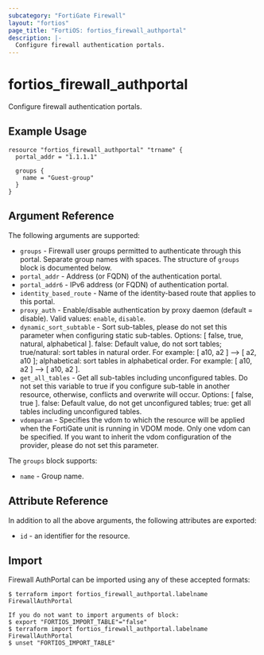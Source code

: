 ```yaml
---
subcategory: "FortiGate Firewall"
layout: "fortios"
page_title: "FortiOS: fortios_firewall_authportal"
description: |-
  Configure firewall authentication portals.
---
```


# fortios_firewall_authportal
Configure firewall authentication portals.

## Example Usage

```hcl
resource "fortios_firewall_authportal" "trname" {
  portal_addr = "1.1.1.1"

  groups {
    name = "Guest-group"
  }
}
```

## Argument Reference

The following arguments are supported:

* `groups` - Firewall user groups permitted to authenticate through this portal. Separate group names with spaces. The structure of `groups` block is documented below.
* `portal_addr` - Address (or FQDN) of the authentication portal.
* `portal_addr6` - IPv6 address (or FQDN) of authentication portal.
* `identity_based_route` - Name of the identity-based route that applies to this portal.
* `proxy_auth` - Enable/disable authentication by proxy daemon (default = disable). Valid values: `enable`, `disable`.
* `dynamic_sort_subtable` - Sort sub-tables, please do not set this parameter when configuring static sub-tables. Options: [ false, true, natural, alphabetical ]. false: Default value, do not sort tables; true/natural: sort tables in natural order. For example: [ a10, a2 ] --> [ a2, a10 ]; alphabetical: sort tables in alphabetical order. For example: [ a10, a2 ] --> [ a10, a2 ].
* `get_all_tables` - Get all sub-tables including unconfigured tables. Do not set this variable to true if you configure sub-table in another resource, otherwise, conflicts and overwrite will occur. Options: [ false, true ]. false: Default value, do not get unconfigured tables; true: get all tables including unconfigured tables. 
* `vdomparam` - Specifies the vdom to which the resource will be applied when the FortiGate unit is running in VDOM mode. Only one vdom can be specified. If you want to inherit the vdom configuration of the provider, please do not set this parameter.

The `groups` block supports:

* `name` - Group name.


## Attribute Reference

In addition to all the above arguments, the following attributes are exported:
* `id` - an identifier for the resource.

## Import

Firewall AuthPortal can be imported using any of these accepted formats:
```
$ terraform import fortios_firewall_authportal.labelname FirewallAuthPortal

If you do not want to import arguments of block:
$ export "FORTIOS_IMPORT_TABLE"="false"
$ terraform import fortios_firewall_authportal.labelname FirewallAuthPortal
$ unset "FORTIOS_IMPORT_TABLE"
```
